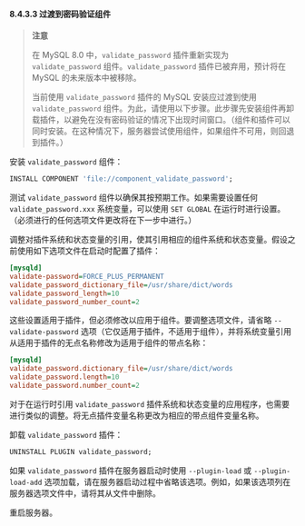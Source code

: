 #### 8.4.3.3 过渡到密码验证组件

> **注意**
>
> 在 MySQL 8.0 中，`validate_password` 插件重新实现为 `validate_password` 组件。`validate_password` 插件已被弃用，预计将在 MySQL 的未来版本中被移除。
>
> 当前使用 `validate_password` 插件的 MySQL 安装应过渡到使用 `validate_password` 组件。为此，请使用以下步骤。此步骤先安装组件再卸载插件，以避免在没有密码验证的情况下出现时间窗口。（组件和插件可以同时安装。在这种情况下，服务器尝试使用组件，如果组件不可用，则回退到插件。）

安装 `validate_password` 组件：

```sql
INSTALL COMPONENT 'file://component_validate_password';
```

测试 `validate_password` 组件以确保其按预期工作。如果需要设置任何 `validate_password.xxx` 系统变量，可以使用 `SET GLOBAL` 在运行时进行设置。（必须进行的任何选项文件更改将在下一步中进行。）

调整对插件系统和状态变量的引用，使其引用相应的组件系统和状态变量。假设之前使用如下选项文件在启动时配置了插件：

```ini
[mysqld]
validate-password=FORCE_PLUS_PERMANENT
validate_password_dictionary_file=/usr/share/dict/words
validate_password_length=10
validate_password_number_count=2
```

这些设置适用于插件，但必须修改以应用于组件。要调整选项文件，请省略 `--validate-password` 选项（它仅适用于插件，不适用于组件），并将系统变量引用从适用于插件的无点名称修改为适用于组件的带点名称：

```ini
[mysqld]
validate_password.dictionary_file=/usr/share/dict/words
validate_password.length=10
validate_password.number_count=2
```

对于在运行时引用 `validate_password` 插件系统和状态变量的应用程序，也需要进行类似的调整。将无点插件变量名称更改为相应的带点组件变量名称。

卸载 `validate_password` 插件：

```sql
UNINSTALL PLUGIN validate_password;
```

如果 `validate_password` 插件在服务器启动时使用 `--plugin-load` 或 `--plugin-load-add` 选项加载，请在服务器启动过程中省略该选项。例如，如果该选项列在服务器选项文件中，请将其从文件中删除。

重启服务器。